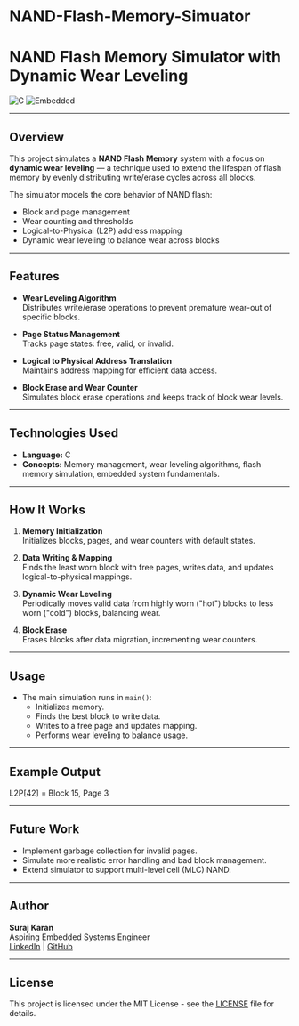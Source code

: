 # NAND-Flash-Memory-Simuator
# NAND Flash Memory Simulator with Dynamic Wear Leveling

![C](https://img.shields.io/badge/Language-C-00599C?style=for-the-badge&logo=c&logoColor=white)
![Embedded](https://img.shields.io/badge/Domain-Embedded_Systems-orange?style=for-the-badge)

---

## Overview

This project simulates a **NAND Flash Memory** system with a focus on **dynamic wear leveling** — a technique used to extend the lifespan of flash memory by evenly distributing write/erase cycles across all blocks.

The simulator models the core behavior of NAND flash:
- Block and page management  
- Wear counting and thresholds  
- Logical-to-Physical (L2P) address mapping  
- Dynamic wear leveling to balance wear across blocks  

---

## Features

- **Wear Leveling Algorithm**  
  Distributes write/erase operations to prevent premature wear-out of specific blocks.

- **Page Status Management**  
  Tracks page states: free, valid, or invalid.

- **Logical to Physical Address Translation**  
  Maintains address mapping for efficient data access.

- **Block Erase and Wear Counter**  
  Simulates block erase operations and keeps track of block wear levels.

---

## Technologies Used

- **Language:** C  
- **Concepts:** Memory management, wear leveling algorithms, flash memory simulation, embedded system fundamentals.

---

## How It Works

1. **Memory Initialization**  
   Initializes blocks, pages, and wear counters with default states.

2. **Data Writing & Mapping**  
   Finds the least worn block with free pages, writes data, and updates logical-to-physical mappings.

3. **Dynamic Wear Leveling**  
   Periodically moves valid data from highly worn ("hot") blocks to less worn ("cold") blocks, balancing wear.

4. **Block Erase**  
   Erases blocks after data migration, incrementing wear counters.

---

## Usage

- The main simulation runs in `main()`:
  - Initializes memory.  
  - Finds the best block to write data.  
  - Writes to a free page and updates mapping.  
  - Performs wear leveling to balance usage.

---

## Example Output

L2P[42] = Block 15, Page 3

---

## Future Work

- Implement garbage collection for invalid pages.  
- Simulate more realistic error handling and bad block management.  
- Extend simulator to support multi-level cell (MLC) NAND.  

---

## Author

**Suraj Karan**  
Aspiring Embedded Systems Engineer  
[LinkedIn](https://www.linkedin.com/in/surajkaran) | [GitHub](https://github.com/surajkaran)

---

## License

This project is licensed under the MIT License - see the [LICENSE](LICENSE) file for details.

